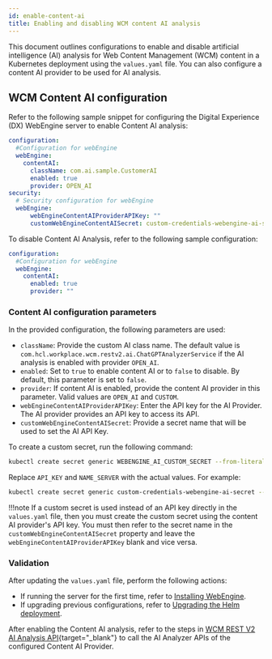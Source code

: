 ```yaml
---
id: enable-content-ai
title: Enabling and disabling WCM content AI analysis
---
```


This document outlines configurations to enable and disable artificial intelligence (AI) analysis for Web Content Management (WCM) content in a Kubernetes deployment using the `values.yaml` file. You can also configure a content AI provider to be used for AI analysis.

## WCM Content AI configuration 

Refer to the following sample snippet for configuring the Digital Experience (DX) WebEngine server to enable Content AI analysis:

```yaml
configuration:
  #Configuration for webEngine
  webEngine:
    contentAI:
      className: com.ai.sample.CustomerAI
      enabled: true
      provider: OPEN_AI
security:
  # Security configuration for webEngine
  webEngine:
      webEngineContentAIProviderAPIKey: ""
      customWebEngineContentAISecret: custom-credentials-webengine-ai-secret
```

To disable Content AI Analysis, refer to the following sample configuration:

```yaml
configuration:
  #Configuration for webEngine
  webEngine:
    contentAI:
      enabled: true
      provider: ""
```

### Content AI configuration parameters 

In the provided configuration, the following parameters are used:

- `className`: Provide the custom AI class name. The default value is `com.hcl.workplace.wcm.restv2.ai.ChatGPTAnalyzerService` if the AI analysis is enabled with provider `OPEN_AI`.
- `enabled`: Set to `true` to enable content AI or to `false` to disable. By default, this parameter is set to `false`.
- `provider`: If content AI is enabled, provide the content AI provider in this parameter. Valid values are `OPEN_AI` and `CUSTOM`.
- `webEngineContentAIProviderAPIKey`: Enter the API key for the AI Provider. The AI provider provides an API key to access its API.
- `customWebEngineContentAISecret`: Provide a secret name that will be used to set the AI API Key.

To create a custom secret, run the following command:

```sh
kubectl create secret generic WEBENGINE_AI_CUSTOM_SECRET --from-literal=apiKey=API_KEY --namespace=NAME_SERVER
```

Replace `API_KEY` and `NAME_SERVER` with the actual values. For example:

```sh
kubectl create secret generic custom-credentials-webengine-ai-secret --from-literal=apiKey=your-API-Key --namespace=dxns
```

!!!note
    If a custom secret is used instead of an API key directly in the `values.yaml` file, then you must create the custom secret using the content AI provider's API key. You must then refer to the secret name in the `customWebEngineContentAISecret` property and leave the `webEngineContentAIProviderAPIKey` blank and vice versa.

### Validation

After updating the `values.yaml` file, perform the following actions:

- If running the server for the first time, refer to [Installing WebEngine](../../install/kubernetes_deployment/install.md).
- If upgrading previous configurations, refer to [Upgrading the Helm deployment](../working_with_compose/helm_upgrade_values.md).

After enabling the Content AI analysis, refer to the steps in [WCM REST V2 AI Analysis API](https://opensource.hcltechsw.com/digital-experience/latest/manage_content/wcm_development/wcm_rest_v2_ai_analysis/){target="_blank"} to call the AI Analyzer APIs of the configured Content AI Provider.
